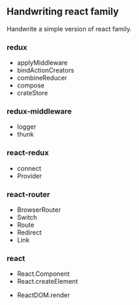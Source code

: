 ## Handwriting react family
Handwrite a simple version of react family.

### redux

- applyMiddleware
- bindActionCreators
- combineReducer
- compose
- crateStore

### redux-middleware

- logger
- thunk

### react-redux

- connect
- Provider

### react-router

- BrowserRouter
- Switch
- Route
- Redirect
- Link

### react 

- React.Component
- React.createElement
<!-- - React.createContext -->
- ReactDOM.render
